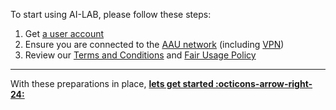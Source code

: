 To start using AI-LAB, please follow these steps:

1. Get [a user account](https://forms.office.com/e/caEhCRmqVN)
2. Ensure you are connected to the [AAU network](https://www.en.its.aau.dk/instructions/wi-fi) (including [VPN](https://www.en.its.aau.dk/instructions/vpn))
3. Review our [Terms and Conditions](/assets/terms-and-conditions-ai-lab.pdf) and [Fair Usage Policy](https://hpc.aau.dk/ai-lab/fair-usage/)

<hr>

With these preparations in place, [**lets get started :octicons-arrow-right-24:**](login.md)